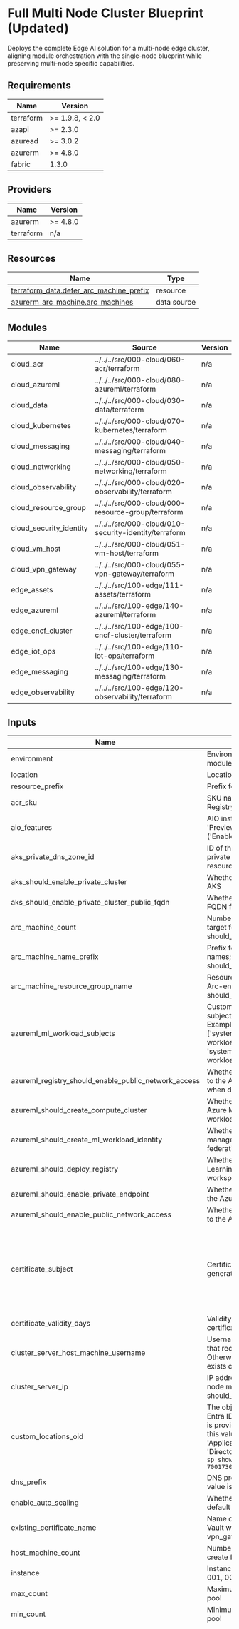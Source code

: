 <!-- BEGIN_TF_DOCS -->
<!-- markdown-table-prettify-ignore-start -->
# Full Multi Node Cluster Blueprint (Updated)

Deploys the complete Edge AI solution for a multi-node edge cluster, aligning module orchestration
with the single-node blueprint while preserving multi-node specific capabilities.

## Requirements

| Name | Version |
|------|---------|
| terraform | >= 1.9.8, < 2.0 |
| azapi | >= 2.3.0 |
| azuread | >= 3.0.2 |
| azurerm | >= 4.8.0 |
| fabric | 1.3.0 |

## Providers

| Name | Version |
|------|---------|
| azurerm | >= 4.8.0 |
| terraform | n/a |

## Resources

| Name | Type |
|------|------|
| [terraform_data.defer_arc_machine_prefix](https://registry.terraform.io/providers/hashicorp/terraform/latest/docs/resources/data) | resource |
| [azurerm_arc_machine.arc_machines](https://registry.terraform.io/providers/hashicorp/azurerm/latest/docs/data-sources/arc_machine) | data source |

## Modules

| Name | Source | Version |
|------|--------|---------|
| cloud\_acr | ../../../src/000-cloud/060-acr/terraform | n/a |
| cloud\_azureml | ../../../src/000-cloud/080-azureml/terraform | n/a |
| cloud\_data | ../../../src/000-cloud/030-data/terraform | n/a |
| cloud\_kubernetes | ../../../src/000-cloud/070-kubernetes/terraform | n/a |
| cloud\_messaging | ../../../src/000-cloud/040-messaging/terraform | n/a |
| cloud\_networking | ../../../src/000-cloud/050-networking/terraform | n/a |
| cloud\_observability | ../../../src/000-cloud/020-observability/terraform | n/a |
| cloud\_resource\_group | ../../../src/000-cloud/000-resource-group/terraform | n/a |
| cloud\_security\_identity | ../../../src/000-cloud/010-security-identity/terraform | n/a |
| cloud\_vm\_host | ../../../src/000-cloud/051-vm-host/terraform | n/a |
| cloud\_vpn\_gateway | ../../../src/000-cloud/055-vpn-gateway/terraform | n/a |
| edge\_assets | ../../../src/100-edge/111-assets/terraform | n/a |
| edge\_azureml | ../../../src/100-edge/140-azureml/terraform | n/a |
| edge\_cncf\_cluster | ../../../src/100-edge/100-cncf-cluster/terraform | n/a |
| edge\_iot\_ops | ../../../src/100-edge/110-iot-ops/terraform | n/a |
| edge\_messaging | ../../../src/100-edge/130-messaging/terraform | n/a |
| edge\_observability | ../../../src/100-edge/120-observability/terraform | n/a |

## Inputs

| Name | Description | Type | Default | Required |
|------|-------------|------|---------|:--------:|
| environment | Environment for all resources in this module: dev, test, or prod | `string` | n/a | yes |
| location | Location for all resources in this module | `string` | n/a | yes |
| resource\_prefix | Prefix for all resources in this module | `string` | n/a | yes |
| acr\_sku | SKU name for the Azure Container Registry | `string` | `"Premium"` | no |
| aio\_features | AIO instance features with mode ('Stable', 'Preview', 'Disabled') and settings ('Enabled', 'Disabled') | ```map(object({ mode = optional(string) settings = optional(map(string)) }))``` | `null` | no |
| aks\_private\_dns\_zone\_id | ID of the private DNS zone to use for AKS private cluster. Use 'system', 'none', or a resource ID | `string` | `null` | no |
| aks\_should\_enable\_private\_cluster | Whether to enable private cluster mode for AKS | `bool` | `false` | no |
| aks\_should\_enable\_private\_cluster\_public\_fqdn | Whether to create a private cluster public FQDN for AKS | `bool` | `false` | no |
| arc\_machine\_count | Number of Arc-enabled machines to target for the cluster when should\_use\_arc\_machines is true | `number` | `1` | no |
| arc\_machine\_name\_prefix | Prefix for the Arc-enabled machine names; otherwise resource\_prefix when should\_use\_arc\_machines is true | `string` | `null` | no |
| arc\_machine\_resource\_group\_name | Resource group name that contains the Arc-enabled servers when should\_use\_arc\_machines is true | `string` | `null` | no |
| azureml\_ml\_workload\_subjects | Custom Kubernetes service account subjects for AzureML workload federation. Example: ['system:serviceaccount:azureml:azureml-workload', 'system:serviceaccount:osmo:osmo-workload'] | `list(string)` | `null` | no |
| azureml\_registry\_should\_enable\_public\_network\_access | Whether to enable public network access to the Azure Machine Learning registry when deployed | `bool` | `true` | no |
| azureml\_should\_create\_compute\_cluster | Whether to create a compute cluster for Azure Machine Learning training workloads | `bool` | `true` | no |
| azureml\_should\_create\_ml\_workload\_identity | Whether to create a user-assigned managed identity for AzureML workload federation. | `bool` | `false` | no |
| azureml\_should\_deploy\_registry | Whether to deploy Azure Machine Learning registry resources alongside the workspace | `bool` | `false` | no |
| azureml\_should\_enable\_private\_endpoint | Whether to enable a private endpoint for the Azure Machine Learning workspace | `bool` | `false` | no |
| azureml\_should\_enable\_public\_network\_access | Whether to enable public network access to the Azure Machine Learning workspace | `bool` | `true` | no |
| certificate\_subject | Certificate subject information for auto-generated certificates | ```object({ common_name = optional(string, "Full Multi Node VPN Gateway Root Certificate") organization = optional(string, "Edge AI Accelerator") organizational_unit = optional(string, "IT") country = optional(string, "US") province = optional(string, "WA") locality = optional(string, "Redmond") })``` | `{}` | no |
| certificate\_validity\_days | Validity period in days for auto-generated certificates | `number` | `365` | no |
| cluster\_server\_host\_machine\_username | Username for the Arc or VM host machines that receive kube-config during setup Otherwise, resource\_prefix when the user exists on the machine | `string` | `null` | no |
| cluster\_server\_ip | IP address for the cluster server used by node machines when should\_use\_arc\_machines is true | `string` | `null` | no |
| custom\_locations\_oid | The object id of the Custom Locations Entra ID application for your tenant If none is provided, the script attempts to retrieve this value which requires 'Application.Read.All' or 'Directory.Read.All' permissions ```sh az ad sp show --id bc313c14-388c-4e7d-a58e-70017303ee3b --query id -o tsv``` | `string` | `null` | no |
| dns\_prefix | DNS prefix for the AKS cluster. When null a value is generated | `string` | `null` | no |
| enable\_auto\_scaling | Whether to enable auto-scaling for the default node pool | `bool` | `false` | no |
| existing\_certificate\_name | Name of the existing certificate in Key Vault when vpn\_gateway\_should\_generate\_ca is false | `string` | `null` | no |
| host\_machine\_count | Number of edge host virtual machines to create for the multi-node cluster | `number` | `3` | no |
| instance | Instance identifier for naming resources: 001, 002, etc | `string` | `"001"` | no |
| max\_count | Maximum node count for the default node pool | `number` | `null` | no |
| min\_count | Minimum node count for the default node pool | `number` | `null` | no |
| namespaced\_assets | List of namespaced assets to create; otherwise, an empty list | ```list(object({ name = string display_name = optional(string) device_ref = object({ device_name = string endpoint_name = string }) description = optional(string) documentation_uri = optional(string) enabled = optional(bool, true) hardware_revision = optional(string) manufacturer = optional(string) manufacturer_uri = optional(string) model = optional(string) product_code = optional(string) serial_number = optional(string) software_revision = optional(string) attributes = optional(map(string), {}) datasets = optional(list(object({ name = string data_points = list(object({ name = string data_source = string data_point_configuration = optional(string) })) destinations = optional(list(object({ target = string configuration = object({ topic = optional(string) retain = optional(string) qos = optional(string) }) })), []) })), []) default_datasets_configuration = optional(string) default_events_configuration = optional(string) }))``` | `[]` | no |
| namespaced\_devices | List of namespaced devices to create; otherwise, an empty list | ```list(object({ name = string enabled = optional(bool, true) endpoints = object({ outbound = optional(object({ assigned = object({}) }), { assigned = {} }) inbound = map(object({ endpoint_type = string address = string version = optional(string, null) additionalConfiguration = optional(string) authentication = object({ method = string usernamePasswordCredentials = optional(object({ usernameSecretName = string passwordSecretName = string })) x509Credentials = optional(object({ certificateSecretName = string })) }) trustSettings = optional(object({ trustList = string })) })) }) }))``` | `[]` | no |
| nat\_gateway\_idle\_timeout\_minutes | Idle timeout in minutes for NAT gateway connections | `number` | `4` | no |
| nat\_gateway\_public\_ip\_count | Number of public IP addresses to associate with the NAT gateway (example: 2) | `number` | `1` | no |
| nat\_gateway\_zones | Availability zones for NAT gateway resources when zone redundancy is required (example: ['1','2']) | `list(string)` | `[]` | no |
| node\_count | Number of nodes for the agent pool in the AKS cluster | `number` | `1` | no |
| node\_pools | Additional node pools for the AKS cluster; map key is used as the node pool name | ```map(object({ node_count = number vm_size = string subnet_address_prefixes = list(string) pod_subnet_address_prefixes = list(string) node_taints = optional(list(string), []) enable_auto_scaling = optional(bool, false) min_count = optional(number, null) max_count = optional(number, null) }))``` | `{}` | no |
| node\_vm\_size | VM size for the agent pool in the AKS cluster | `string` | `"Standard_D8ds_v5"` | no |
| resolver\_subnet\_address\_prefix | Address prefix for the private resolver subnet; must be /28 or larger and not overlap with other subnets | `string` | `"10.0.9.0/28"` | no |
| resource\_group\_name | Name of the resource group to create or use. Otherwise, 'rg-{resource\_prefix}-{environment}-{instance}' | `string` | `null` | no |
| should\_add\_current\_user\_cluster\_admin | Whether to give the current signed-in user cluster-admin permissions on the new cluster | `bool` | `true` | no |
| should\_create\_aks | Whether to deploy Azure Kubernetes Service | `bool` | `false` | no |
| should\_create\_aks\_identity | Whether to create a user-assigned identity for the AKS cluster when using custom private DNS zones | `bool` | `false` | no |
| should\_create\_anonymous\_broker\_listener | Whether to enable an insecure anonymous AIO MQ broker listener; use only for dev or test environments | `bool` | `false` | no |
| should\_create\_azure\_functions | Whether to create the Azure Functions resources including the App Service plan | `bool` | `false` | no |
| should\_deploy\_azureml | Whether to deploy the Azure Machine Learning workspace and optional compute cluster | `bool` | `false` | no |
| should\_deploy\_edge\_azureml | Whether to deploy the Azure Machine Learning edge extension when Azure ML is enabled | `bool` | `false` | no |
| should\_deploy\_resource\_sync\_rules | Whether to deploy resource sync rules | `bool` | `false` | no |
| should\_enable\_key\_vault\_public\_network\_access | Whether to enable public network access for the Key Vault | `bool` | `true` | no |
| should\_enable\_managed\_outbound\_access | Whether to enable managed outbound egress via NAT gateway instead of platform default internet access | `bool` | `true` | no |
| should\_enable\_oidc\_issuer | Whether to enable the OIDC issuer URL for the cluster | `bool` | `true` | no |
| should\_enable\_opc\_ua\_simulator | Whether to deploy the OPC UA simulator to the cluster | `bool` | `false` | no |
| should\_enable\_otel\_collector | Whether to deploy the OpenTelemetry Collector and Azure Monitor ConfigMap | `bool` | `true` | no |
| should\_enable\_private\_endpoints | Whether to enable private endpoints for Key Vault, storage, and other services | `bool` | `false` | no |
| should\_enable\_private\_resolver | Whether to enable Azure Private Resolver for VPN client DNS resolution of private endpoints | `bool` | `false` | no |
| should\_enable\_storage\_public\_network\_access | Whether to enable public network access for the storage account | `bool` | `true` | no |
| should\_enable\_vpn\_gateway | Whether to create a VPN gateway for secure access to private endpoints | `bool` | `false` | no |
| should\_enable\_workload\_identity | Whether to enable Azure AD workload identity for the cluster | `bool` | `true` | no |
| should\_get\_custom\_locations\_oid | Whether to get the Custom Locations object ID using Terraform's azuread provider Otherwise, provide 'custom\_locations\_oid' or rely on `az connectedk8s enable-features` during cluster setup | `bool` | `true` | no |
| should\_use\_arc\_machines | Whether to orchestrate the cluster using existing Arc-enabled servers instead of deploying Azure virtual machines | `bool` | `false` | no |
| storage\_account\_is\_hns\_enabled | Whether to enable hierarchical namespace on the storage account when Azure Machine Learning is not deployed; automatically forced to false when should\_deploy\_azureml is true | `bool` | `true` | no |
| subnet\_address\_prefixes\_aks | Address prefixes for the AKS subnet | `list(string)` | ```[ "10.0.4.0/24" ]``` | no |
| subnet\_address\_prefixes\_aks\_pod | Address prefixes for the AKS pod subnet | `list(string)` | ```[ "10.0.5.0/24" ]``` | no |
| use\_existing\_resource\_group | Whether to use an existing resource group with the provided or computed name instead of creating a new one | `bool` | `false` | no |
| vpn\_gateway\_config | VPN gateway configuration including SKU, generation, client address pool, and supported protocols | ```object({ sku = optional(string, "VpnGw1") generation = optional(string, "Generation1") client_address_pool = optional(list(string), ["192.168.200.0/24"]) protocols = optional(list(string), ["OpenVPN", "IkeV2"]) })``` | `{}` | no |
| vpn\_gateway\_should\_generate\_ca | Whether to generate a new CA certificate; when false, uses an existing certificate from Key Vault | `bool` | `true` | no |
| vpn\_gateway\_should\_use\_azure\_ad\_auth | Whether to use Azure AD authentication for the VPN gateway; otherwise, certificate authentication is used | `bool` | `true` | no |
| vpn\_gateway\_subnet\_address\_prefixes | Address prefixes for the GatewaySubnet; must be /27 or larger | `list(string)` | ```[ "10.0.2.0/27" ]``` | no |
| vpn\_site\_connections | Site-to-site VPN connection definitions. Provide on-premises address spaces that do not overlap with Azure VNets | ```list(object({ name = string address_spaces = list(string) shared_key_reference = string connection_mode = optional(string, "Default") dpd_timeout_seconds = optional(number) gateway_fqdn = optional(string) gateway_ip_address = optional(string) ike_protocol = optional(string, "IKEv2") use_policy_based_selectors = optional(bool, false) bgp_settings = optional(object({ asn = number peer_address = string peer_weight = optional(number) })) ipsec_policy = optional(object({ dh_group = string ike_encryption = string ike_integrity = string ipsec_encryption = string ipsec_integrity = string pfs_group = string sa_datasize_kb = optional(number) sa_lifetime_seconds = optional(number) })) }))``` | `[]` | no |
| vpn\_site\_default\_ipsec\_policy | Fallback IPsec parameters applied when site definitions omit ipsec\_policy | ```object({ dh_group = string ike_encryption = string ike_integrity = string ipsec_encryption = string ipsec_integrity = string pfs_group = string sa_datasize_kb = optional(number) sa_lifetime_seconds = optional(number) })``` | `null` | no |
| vpn\_site\_shared\_keys | Pre-shared keys for site connections keyed by shared\_key\_reference. Manage values in secure secret stores | `map(string)` | `{}` | no |
<!-- markdown-table-prettify-ignore-end -->
<!-- END_TF_DOCS -->
